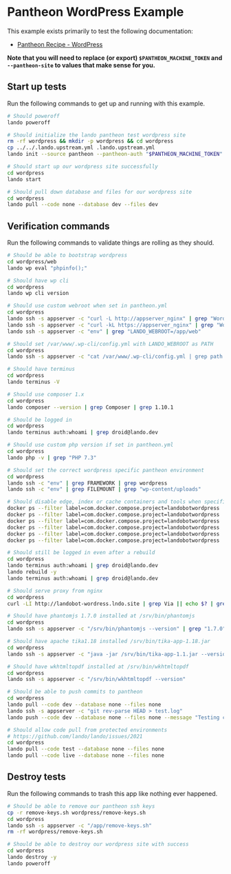 Pantheon WordPress Example
==========================

This example exists primarily to test the following documentation:

* [Pantheon Recipe - WordPress](https://docs.devwithlando.io/tutorials/pantheon.html)

**Note that you will need to replace (or export) `$PANTHEON_MACHINE_TOKEN` and `--pantheon-site` to values that make sense for you.**

Start up tests
--------------

Run the following commands to get up and running with this example.

```bash
# Should poweroff
lando poweroff

# Should initialize the lando pantheon test wordpress site
rm -rf wordpress && mkdir -p wordpress && cd wordpress
cp ../../.lando.upstream.yml .lando.upstream.yml
lando init --source pantheon --pantheon-auth "$PANTHEON_MACHINE_TOKEN" --pantheon-site landobot-wordpress --option composer_version=1.10.1

# Should start up our wordpress site successfully
cd wordpress
lando start

# Should pull down database and files for our wordpress site
cd wordpress
lando pull --code none --database dev --files dev
```

Verification commands
---------------------

Run the following commands to validate things are rolling as they should.

```bash
# Should be able to bootstrap wordpress
cd wordpress/web
lando wp eval "phpinfo();"

# Should have wp cli
cd wordpress
lando wp cli version

# Should use custom webroot when set in pantheon.yml
cd wordpress
lando ssh -s appserver -c "curl -L http://appserver_nginx" | grep "WordPress for Lando"
lando ssh -s appserver -c "curl -kL https://appserver_nginx" | grep "WordPress for Lando"
lando ssh -s appserver -c "env" | grep "LANDO_WEBROOT=/app/web"

# Should set /var/www/.wp-cli/config.yml with LANDO_WEBROOT as PATH
cd wordpress
lando ssh -s appserver -c "cat /var/www/.wp-cli/config.yml | grep path | grep /app/web"

# Should have terminus
cd wordpress
lando terminus -V

# Should use composer 1.x
cd wordpress
lando composer --version | grep Composer | grep 1.10.1

# Should be logged in
cd wordpress
lando terminus auth:whoami | grep droid@lando.dev

# Should use custom php version if set in pantheon.yml
cd wordpress
lando php -v | grep "PHP 7.3"

# Should set the correct wordpress specific pantheon environment
cd wordpress
lando ssh -c "env" | grep FRAMEWORK | grep wordpress
lando ssh -c "env" | grep FILEMOUNT | grep "wp-content/uploads"

# Should disable edge, index or cache containers and tools when specified
docker ps --filter label=com.docker.compose.project=landobotwordpress | grep landobotwordpress_appserver_nginx_1
docker ps --filter label=com.docker.compose.project=landobotwordpress | grep landobotwordpress_appserver_1
docker ps --filter label=com.docker.compose.project=landobotwordpress | grep landobotwordpress_database_1
docker ps --filter label=com.docker.compose.project=landobotwordpress | grep landobotwordpress_cache_1 || echo $? | grep 1
docker ps --filter label=com.docker.compose.project=landobotwordpress | grep landobotwordpress_index_1 || echo $? | grep 1
docker ps --filter label=com.docker.compose.project=landobotwordpress | grep landobotwordpress_edge_1 || echo $? | grep 1

# Should still be logged in even after a rebuild
cd wordpress
lando terminus auth:whoami | grep droid@lando.dev
lando rebuild -y
lando terminus auth:whoami | grep droid@lando.dev

# Should serve proxy from nginx
cd wordpress
curl -LI http://landobot-wordress.lndo.site | grep Via || echo $? | grep 1

# Should have phantomjs 1.7.0 installed at /srv/bin/phantomjs
cd wordpress
lando ssh -s appserver -c "/srv/bin/phantomjs --version" | grep "1.7.0"

# Should have apache tika1.18 installed /srv/bin/tika-app-1.18.jar
cd wordpress
lando ssh -s appserver -c "java -jar /srv/bin/tika-app-1.1.jar --version" | grep "Apache Tika 1.1"

# Should have wkhtmltopdf installed at /srv/bin/wkhtmltopdf
cd wordpress
lando ssh -s appserver -c "/srv/bin/wkhtmltopdf --version"

# Should be able to push commits to pantheon
cd wordpress
lando pull --code dev --database none --files none
lando ssh -s appserver -c "git rev-parse HEAD > test.log"
lando push --code dev --database none --files none --message "Testing commit $(git rev-parse HEAD)"

# Should allow code pull from protected environments
# https://github.com/lando/lando/issues/2021
cd wordpress
lando pull --code test --database none --files none
lando pull --code live --database none --files none
```

Destroy tests
-------------

Run the following commands to trash this app like nothing ever happened.

```bash
# Should be able to remove our pantheon ssh keys
cp -r remove-keys.sh wordpress/remove-keys.sh
cd wordpress
lando ssh -s appserver -c "/app/remove-keys.sh"
rm -rf wordpress/remove-keys.sh

# Should be able to destroy our wordpress site with success
cd wordpress
lando destroy -y
lando poweroff
```
